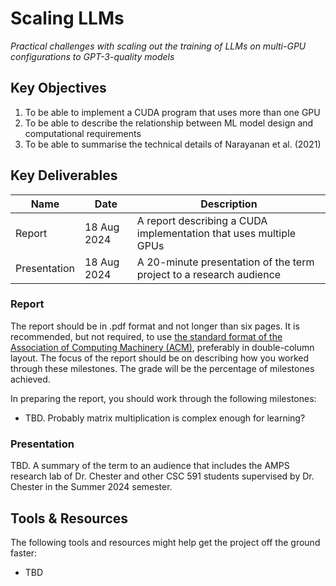 # Scaling LLMs

_Practical challenges with scaling out the training of LLMs on multi-GPU configurations to GPT-3-quality models_

## Key Objectives

 1. To be able to implement a CUDA program that uses more than one GPU
 2. To be able to describe the relationship between ML model design and computational requirements
 3. To be able to summarise the technical details of Narayanan et al. (2021)

## Key Deliverables

|Name  |Date        |Description|
|------|------------|-----------|
|Report|18 Aug 2024|A report describing a CUDA implementation that uses multiple GPUs|
|Presentation|18 Aug 2024|A 20-minute presentation of the term project to a research audience|

### Report

The report should be in .pdf format and not longer than six pages. It is recommended, but not required, to use [the standard format of the Association of Computing Machinery (ACM)](https://www.acm.org/publications/proceedings-template), preferably in double-column layout.
The focus of the report should be on describing how you worked through these milestones. 
The grade will be the percentage of milestones achieved.

In preparing the report, you should work through the following milestones:

 - TBD. Probably matrix multiplication is complex enough for learning?

### Presentation

TBD. A summary of the term to an audience that includes the AMPS research lab of Dr. Chester and other CSC 591 students supervised by Dr. Chester in the Summer 2024 semester.

## Tools & Resources

The following tools and resources might help get the project off the ground faster:
  * TBD

